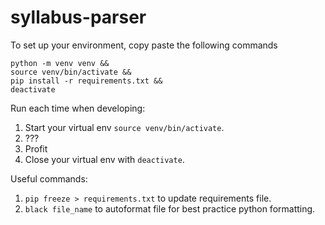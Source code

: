 # syllabus-parser

To set up your environment, copy paste the following commands
```
python -m venv venv && 
source venv/bin/activate && 
pip install -r requirements.txt && 
deactivate
```

Run each time when developing:
1. Start your virtual env `source venv/bin/activate`.
2. ???
3. Profit
4. Close your virtual env with `deactivate`. 

Useful commands:
1. `pip freeze > requirements.txt` to update requirements file.
2. `black file_name` to autoformat file for best practice python formatting. 
